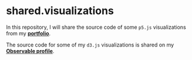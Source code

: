 # shared.visualizations

In this repository, I will share the source code of some `p5.js` visualizations from my **[portfolio](https://www.lorismat.com)**.  

The source code for some of my `d3.js` visualizations is shared on my **[Observable profile]()**.  

